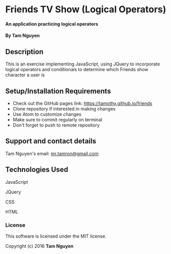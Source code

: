 # Friends TV Show (Logical Operators)

#### An application practicing logical operators

#### By Tam Nguyen

## Description

This is an exercise implementing JavaScript, using JQuery to incorporate logical operators and conditionals to determine which Friends show character a user is

## Setup/Installation Requirements

* Check out the GitHub pages link: https://tamothy.github.io/friends
* Clone repository if interested in making changes
* Use Atom to customize changes
* Make sure to commit regularly on terminal
* Don't forget to push to remote repository

## Support and contact details

Tam Nguyen's email: mr.tamron@gmail.com

## Technologies Used

JavaScript

JQuery

CSS

HTML

### License

This software is licensed under the MIT license.

Copyright (c) 2016 **Tam Nguyen**
